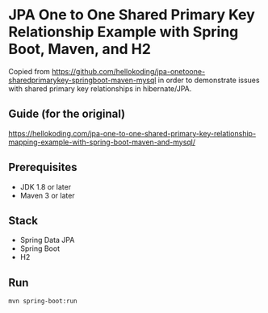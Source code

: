 # JPA One to One Shared Primary Key Relationship Example with Spring Boot, Maven, and H2

Copied from https://github.com/hellokoding/jpa-onetoone-sharedprimarykey-springboot-maven-mysql in order to demonstrate issues with shared primary key relationships in hibernate/JPA.

## Guide (for the original)
https://hellokoding.com/jpa-one-to-one-shared-primary-key-relationship-mapping-example-with-spring-boot-maven-and-mysql/

## Prerequisites
- JDK 1.8 or later
- Maven 3 or later

## Stack
- Spring Data JPA
- Spring Boot
- H2

## Run
`mvn spring-boot:run`

